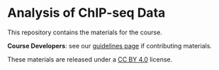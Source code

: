 # Analysis of ChIP-seq Data

This repository contains the materials for the course.

**Course Developers**: see our [guidelines page](https://cambiotraining.github.io/quarto-course-template/materials.html) if contributing materials.

These materials are released under a [CC BY 4.0](LICENSE.md) license.
